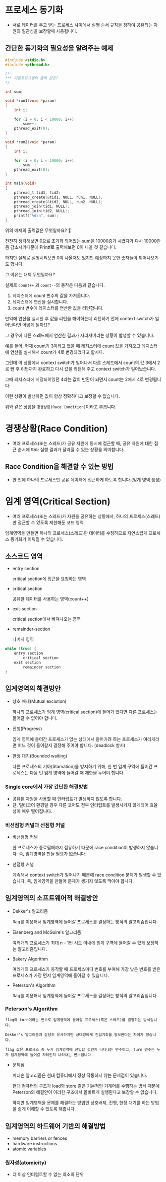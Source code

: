 # 프로세스 동기화
- 서로 데이터를 주고 받는 프로세스 사이에서 실행 순서 규칙을 정하여 공유되는 자원의 일관성을 보장할때 사용됩니다.

## 간단한 동기화의 필요성을 알려주는 예제

``` c
#include <stdio.h>
#include <pthread.h>

/*
*** 다음프로그램의 출력 값은?
*/

int sum;

void *run1(void *param)
{
	int i;
	
	for (i = 0; i < 10000; i++)
		sum++;
	pthread_exit(0);
}

void *run2(void *param)
{
	int i;
	
	for (i = 0; i < 10000; i++)
		sum--;
	pthread_exit(0);
}

int main(void)
{
	pthread_t tid1, tid2;
	pthread_create(&tid1, NULL, run1, NULL);
	pthread_create(&tid2, NULL, run2, NULL);
	pthread_join(tid1, NULL);
	pthread_join(tid2, NULL);
	printf("%d\n", sum);
}
```
위의 예제의 출력값은 무엇일까요? 🤔

천천히 생각해보면 0으로 초기화 되어있는 sum을 10000증가 시켰다가 다시 10000만큼 감소시키때문에 Printf로 출력해보면 0이 나올 것 같습니다.

하지만 실제로 실행시켜보면 0이 나올때도 있지만 예상하지 못한 숫자들이 튀어나오기도 합니다.

그 이유는 대체 무엇일까요?

실제로 `count++` 과 `count--`의 동작은 다음과 같습니다.

1. 레지스터에 count 변수의 값을 가져옵니다.
2. 레지스터에 연산을 실시합니다.
3. count 변수에 레지스터를 연산한 값을 리턴합니다.

만약에 연산을 실시한 후 값을 리턴을 해야하는데 리턴하기 전에 context switch가 일어난다면 어떻게 될까요?

그 경우에 다른 스레드에서 연산한 결과가 사라져버리는 상황이 발생할 수 있습니다.

예를 들어, 현재 count가 3이라고 했을 때 레지스터에 count 값을 가져오고 레지스터에 연산을 실시해서 count가 4로 변경되었다고 합시다.

그런데 이 상황에서 context switch가 일어나서 다른 스레드에서 count의 값 3에서 2로 뺀 후 리턴까지 완료하고 다시 값을 리턴해 주고 context switch가 일어났습니다.

그때 레지스터에 저장되어있던 4라는 값이 반환이 되면서 count는 2에서 4로 변경됩니다.

이런 상황이 발생하면 값이 항상 정확하다고 보장할 수 없습니다.

위와 같은 상황을 `경쟁상황(Race Condition)`이라고 부릅니다.

# 경쟁상황(Race Condition)
- 여러 프로세스(또는 스레드)가 공유 자원에 동시에 접근할 때, 공유 자원에 대한 접근 순서에 따라 실행 결과가 달라질 수 있는 상황을 의미합니다.

## Race Condition을 해결할 수 있는 방법
- 한 번에 하나의 프로세스만 공유 데이터에 접근하게 하도록 합니다.(임계 영역 생성)

# 임계 영역(Critical Section)
- 여러 프로세스(또는 스레드)가 자원을 공유하는 상황에서, 하나의 프로세스(스레드)만 접근할 수 있도록 제한해둔 코드 영역

임계영역을 만들면 하나의 프로세스(스레드)만 데이터를 수정하므로 자연스럽게 프로세스 동기화가 이뤄질 수 있습니다.

## 소스코드 영역
- entry section

	critical section에 접근을 요청하는 영역

- critical section

	공유한 데이터를 사용하는 영역(count++)

- exit-section

	critical section에서 빠져나오는 영역

- remainder-section

	나머지 영역

``` c
while (true) {
	entry section
		critical section
	exit section
		remainder section
}
```

## 임계영역의 해결방안
- 상호 배제(Mutual exclution)

	하나의 프로세스가 임계 영역(critical section)에 들어가 있다면 다른 프로세스는 들어갈 수 없어야 합니다.

- 진행(Progress)

	임계 영역에 들어간 프로세스가 없는 상태에서 들어가려 하는 프로세스가 여러개라면 어느 것이 들어갈지 결정해 주어야 합니다. (deadlock 방지)

- 한정 대기(Bounded waiting)

	다른 프로세스의 기아(Starvation)을 방지하기 위해, 한 번 임계 구역에 들어간 프로세스는 다음 번 임계 영역에 들어갈 때 제한을 두어야 합니다.

### Single core에서 가장 간단한 해결방법
- 공유된 자원을 사용할 때 인터럽트가 발생하지 않도록 합니다.
- 단, 멀티코어 환경일 경우 다른 코어도 전부 인터럽트를 발생시키지 않게되어 효율성이 매우 떨어집니다.

### 비선점형 커널과 선점형 커널
- 비선점형 커널

	한 프로세스가 종료될때까지 점유하기 때문에 race condition이 발생하지 않습니다.
	즉, 임계영역을 만들 필요가 없습니다.

- 선점형 커널

	계속해서 context switch가 일어나기 때문에 race condition 문제가 발생할 수 있습니다.
	즉, 임계영역을 만들어 문제가 생기지 않도록 막아야 합니다.

## 임계영역의 소프트웨어적 해결방안
- Dekker's 알고리즘

	flag를 이용해서 임계영역에 들어갈 프로세스를 결정하는 방식의 알고리즘입니다.

- Eisenberg and McGuire's 알고리즘

	여러개의 프로세스가 최대 n - 1번 시도 이내에 임계 구역에 들어갈 수 있게 보장하는 알고리즘입니다.

- Bakery Algorithm

	여러개의 프로세스가 동작할 때 프로세스마다 번호를 부여해 가장 낮은 번호를 받은 프로세스가 가장 먼저 임계영역에 들어갈 수 있습니다.

- Peterson's Algorithm

	flag를 이용해서 임계영역에 들어갈 프로세스를 결정하는 방식의 알고리즘입니다.

### Peterson's Algorithm

	flag와 turn이라는 변수로 임계영역에 들어갈 프로세스(혹은 스레드)를 결정하는 방식입니다.

	Dekker's 알고리즘과 상당히 유사하지만 상대방에게 진입기회를 양보한다는 차이가 있습니다.

	flag 값은 프로세스 중 누가 임계영역에 진입할 것인지 나타내는 변수이고, turn 변수는 누가 임계영역에 들어갈 차례인지 나타내는 변수입니다.


- 문제점

	피터슨 알고리즘은 현대 컴퓨터에서 정상 작동하지 않는 문제점이 있습니다.

	현대 컴퓨터의 구조가 load와 store 같은 기본적인 기계어를 수행하는 방식 때문에 Peterson의 해결안이 이러한 구조에서 올바르게 실행된다고 보장할 수 없습니다.

	하지만 임계영역을 문제를 해결하는 방법인 상호배제, 진행, 한정 대기를 하는 방법을 쉽게 이해할 수 있도록 해줍니다.

## 임계영역의 하드웨어 기반의 해결방법
- memory barriers or fences
- hardware instructions
- atomic variables

### 원자성(atomicity)
- 더 이상 인터럽트할 수 없는 최소의 단위


